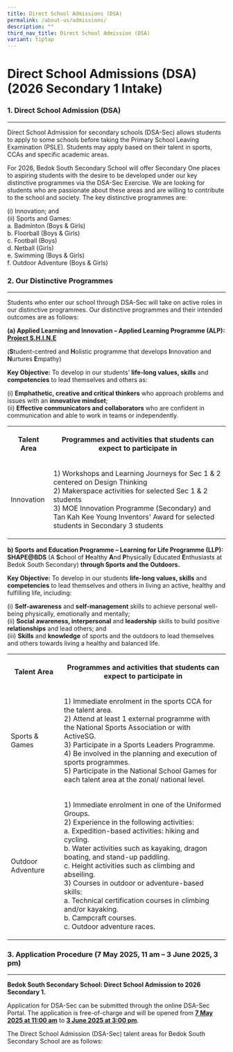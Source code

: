 ```yaml
---
title: Direct School Admissions (DSA)
permalink: /about-us/admissions/
description: ""
third_nav_title: Direct School Admission (DSA)
variant: tiptap
---
```

<h1>Direct School Admissions (DSA) (2026 Secondary 1 Intake)</h1>
<h3>1. Direct School Admission (DSA)</h3>
<hr>
<p>Direct School Admission for secondary schools (DSA-Sec) allows students
to apply to some schools before taking the Primary School Leaving Examination
(PSLE). Students may apply based on their talent in sports, CCAs and specific
academic areas.</p>
<p>For 2026, Bedok South Secondary School will offer Secondary One places
to aspiring students with the desire to be developed under our key distinctive
programmes via the DSA-Sec Exercise. We are looking for students who are
passionate about these areas and are willing to contribute to the school
and society. The key distinctive programmes are:</p>
<p>(i) Innovation; and
<br>(ii) Sports and Games:
<br>a. Badminton (Boys &amp; Girls)
<br>b. Floorball (Boys &amp; Girls)
<br>c. Football (Boys)
<br>d. Netball (Girls)
<br>e. Swimming (Boys &amp; Girls)
<br>f. Outdoor Adventure (Boys &amp; Girls)</p>
<h3>2. Our Distinctive Programmes</h3>
<hr>
<p>Students who enter our school through DSA-Sec will take on active roles
in our distinctive programmes. Our distinctive programmes and their intended
outcomes are as follows:</p>
<p><strong>(a) Applied Learning and Innovation – Applied Learning Programme (ALP): <u>Project S.H.I.N.E</u></strong>
</p>
<p>(<strong>S</strong>tudent-centred and <strong>H</strong>olistic programme
that develops <strong>I</strong>nnovation and <strong>N</strong>urtures <strong>E</strong>mpathy)</p>
<p><strong>Key Objective:</strong> To develop in our students’ <strong>life-long values, skills</strong> and <strong>competencies</strong> to
lead themselves and others as:</p>
<p>(i) <strong>Emphathetic, creative and critical thinkers</strong> who approach
problems and issues with an <strong>innovative mindset</strong>;
<br>(ii) <strong>Effective communicators and collaborators</strong> who are
confident in communication and able to work in teams or independently.</p>
<table style="minWidth: 50px">
<colgroup>
<col>
<col>
</colgroup>
<tbody>
<tr>
<th rowspan="1" colspan="1">
<p>Talent Area</p>
</th>
<th rowspan="1" colspan="1">
<p>Programmes and activities that students can expect to participate in</p>
</th>
</tr>
<tr>
<td rowspan="1" colspan="1">
<p>Innovation</p>
</td>
<td rowspan="1" colspan="1">
<p>1) Workshops and Learning Journeys for Sec 1 &amp; 2 centered on Design
Thinking
<br>2) Makerspace activities for selected Sec 1 &amp; 2 students
<br>3) MOE Innovation Programme (Secondary) and Tan Kah Kee Young Inventors'
Award for selected students in Secondary 3 students</p>
</td>
</tr>
</tbody>
</table>
<p><strong>b) Sports and Education Programme – Learning for Life Programme (LLP): SHAPE@BDS</strong> (A <strong>S</strong>chool
of <strong>H</strong>ealthy <strong>A</strong>nd <strong>P</strong>hysically
Educated <strong>E</strong>nthusiasts at Bedok South Secondary) <strong>through Sports and the Outdoors.</strong>
</p>
<p><strong>Key Objective:</strong> To develop in our students <strong>life-long values, skills</strong> and <strong>competencies</strong> to
lead themselves and others in living an active, healthy and fulfilling
life, including:</p>
<p>(i) <strong>Self-awareness</strong> and <strong>self-management</strong> skills
to achieve personal well-being physically, emotionally and mentally;
<br>(ii) <strong>Social awareness, interpersonal</strong> and <strong>leadership</strong> skills
to build positive <strong>relationships</strong> and lead others; and
<br>(iii) <strong>Skills</strong> and <strong>knowledge</strong> of sports and
the outdoors to lead themselves and others towards living a healthy and
balanced life.</p>
<table style="minWidth: 50px">
<colgroup>
<col>
<col>
</colgroup>
<tbody>
<tr>
<th rowspan="1" colspan="1">
<p>Talent Area</p>
</th>
<th rowspan="1" colspan="1">
<p>Programmes and activities that students can expect to participate in</p>
</th>
</tr>
<tr>
<td rowspan="1" colspan="1">
<p>Sports &amp; Games</p>
</td>
<td rowspan="1" colspan="1">
<p>1) Immediate enrolment in the sports CCA for the talent area.
<br>2) Attend at least 1 external programme with the National Sports Association
or with ActiveSG.
<br>3) Participate in a Sports Leaders Programme.
<br>4) Be involved in the planning and execution of sports programmes.
<br>5) Participate in the National School Games for each talent area at the
zonal/ national level.</p>
</td>
</tr>
<tr>
<td rowspan="1" colspan="1">
<p>Outdoor Adventure</p>
</td>
<td rowspan="1" colspan="1">
<p>1) Immediate enrolment in one of the Uniformed Groups.
<br>2) Experience in the following activities:
<br>a. Expedition-based activities: hiking and cycling.
<br>b. Water activities such as kayaking, dragon boating, and stand-up paddling.
<br>c. Height activities such as climbing and abseiling.
<br>3) Courses in outdoor or adventure-based skills:
<br>a. Technical certification courses in climbing and/or kayaking.
<br>b. Campcraft courses.
<br>c. Outdoor adventure races.</p>
</td>
</tr>
</tbody>
</table>
<h3>3. Application Procedure (7 May 2025, 11 am – 3 June 2025, 3 pm)</h3>
<hr>
<p><strong>Bedok South Secondary School: Direct School Admission to 2026 Secondary 1.</strong>
</p>
<p>Application for DSA-Sec can be submitted through the online DSA-Sec Portal.
The application is free-of-charge and will be opened from <strong><u>7 May 2025 at 11:00 am</u></strong> to <strong><u>3 June 2025 at 3:00 pm</u></strong>.</p>
<p>The Direct School Admission (DSA-Sec) talent areas for Bedok South Secondary
School are as follows:</p>
<p></p>
<p></p>
<p>
<br>
</p>
<h3></h3>
<p></p>